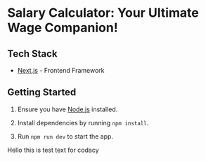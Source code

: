 # Salary Calculator: Your Ultimate Wage Companion!

## Tech Stack

- [Next.js](https://nextjs.org/) - Frontend Framework

## Getting Started

1. Ensure you have [Node.js](https://nodejs.org/en/) installed.

2. Install dependencies by running `npm install`.

3. Run `npm run dev` to start the app.

Hello this is test text for codacy